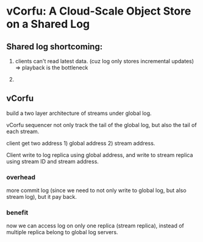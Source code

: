 # vCorfu: A Cloud-Scale Object Store on a Shared Log

## Shared log shortcoming:

1. clients can't read latest data. (cuz log only stores incremental updates) => playback is the bottleneck

2. 


## vCorfu

build a two layer architecture of streams under global log.

vCorfu sequencer not only track the tail of the global log, but also the tail of each stream.

client get two address 1) global address 2) stream address.

Client write to log replica using global address, and write to stream replica using stream ID and stream address.

### overhead

more commit log (since we need to not only write to global log, but also stream log), but it pay back.

### benefit

now we can access log on only one replica (stream replica), instead of multiple replica belong to global log servers.

